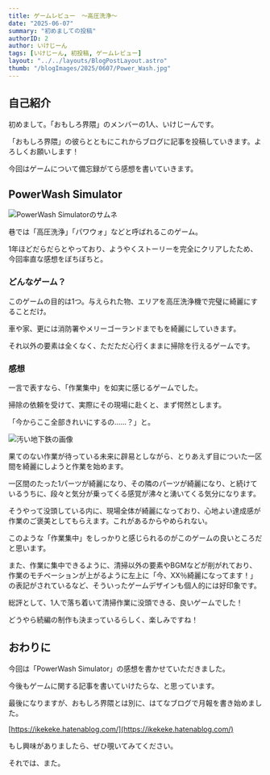 ```yaml
---
title: ゲームレビュー　～高圧洗浄～
date: "2025-06-07"
summary: "初めましての投稿"
authorID: 2
author: いけじーん
tags: [いけじーん, 初投稿, ゲームレビュー]
layout: "../../layouts/BlogPostLayout.astro"
thumb: "/blogImages/2025/0607/Power_Wash.jpg"
---
```


## 自己紹介

初めまして。「おもしろ界隈」のメンバーの1人、いけじーんです。

「おもしろ界隈」の彼らとともにこれからブログに記事を投稿していきます。よろしくお願いします！

今回はゲームについて備忘録がてら感想を書いていきます。


## PowerWash Simulator

![PowerWash Simulatorのサムネ](/blogImages/2025/0607/Power_Wash.jpg)

巷では「高圧洗浄」「パワウォ」などと呼ばれるこのゲーム。

1年ほどだらだらとやっており、ようやくストーリーを完全にクリアしたため、今回率直な感想をぼちぼちと。

### どんなゲーム？

このゲームの目的は1つ。与えられた物、エリアを高圧洗浄機で完璧に綺麗にすることだけ。

車や家、更には消防署やメリーゴーランドまでもを綺麗にしていきます。

それ以外の要素は全くなく、ただただ心行くままに掃除を行えるゲームです。

### 感想

一言で表すなら、「作業集中」を如実に感じるゲームでした。

掃除の依頼を受けて、実際にその現場に赴くと、まず愕然とします。

「今からここ全部きれいにするの......？」と。

![汚い地下鉄の画像](/blogImages/2025/0607/chikatetsu.png)

果てのない作業が待っている未来に辟易としながら、とりあえず目についた一区間を綺麗にしようと作業を始めます。

一区間のたった1パーツが綺麗になり、その隣のパーツが綺麗になり、と続けているうちに、段々と気分が乗ってくる感覚が沸々と湧いてくる気分になります。

そうやって没頭している内に、現場全体が綺麗になっており、心地よい達成感が作業のご褒美としてもらえます。これがあるからやめられない。

このような「作業集中」をしっかりと感じられるのがこのゲームの良いところだと思います。

また、作業に集中できるように、清掃以外の要素やBGMなどが削がれており、作業のモチベーションが上がるように左上に「今、XX％綺麗になってます！」の表記がされているなど、そういったゲームデザインも個人的には好印象です。

総評として、1人で落ち着いて清掃作業に没頭できる、良いゲームでした！

どうやら続編の制作も決まっているらしく、楽しみですね！


## おわりに

今回は「PowerWash Simulator」の感想を書かせていただきました。

今後もゲームに関する記事を書いていけたらな、と思っています。

最後になりますが、おもしろ界隈とは別に、はてなブログで月報を書き始めました。

[https://ikekeke.hatenablog.com/](https://ikekeke.hatenablog.com/)

もし興味がありましたら、ぜひ覗いてみてください。

それでは、また。
